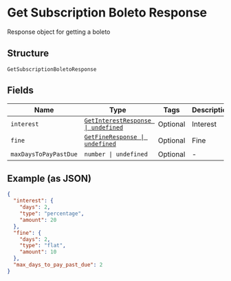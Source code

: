
# Get Subscription Boleto Response

Response object for getting a boleto

## Structure

`GetSubscriptionBoletoResponse`

## Fields

| Name | Type | Tags | Description |
|  --- | --- | --- | --- |
| `interest` | [`GetInterestResponse \| undefined`](../../doc/models/get-interest-response.md) | Optional | Interest |
| `fine` | [`GetFineResponse \| undefined`](../../doc/models/get-fine-response.md) | Optional | Fine |
| `maxDaysToPayPastDue` | `number \| undefined` | Optional | - |

## Example (as JSON)

```json
{
  "interest": {
    "days": 2,
    "type": "percentage",
    "amount": 20
  },
  "fine": {
    "days": 2,
    "type": "flat",
    "amount": 10
  },
  "max_days_to_pay_past_due": 2
}
```

